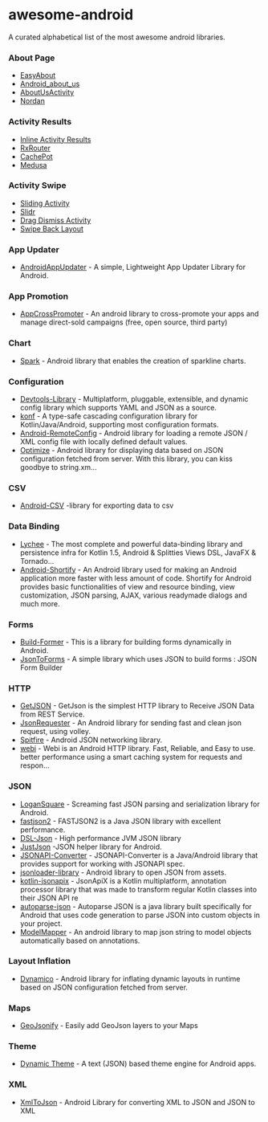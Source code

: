 # awesome-android

A curated alphabetical list of the most awesome android libraries.

### About Page

- [EasyAbout](https://github.com/marcoscgdev/EasyAbout)
- [Android_about_us](https://github.com/krishnanmuthiahpillai/android_about_us)
- [AboutUsActivity](https://github.com/manimaran96/AboutUsActivity)
- [Nordan](https://github.com/Dan629pl/nordan-simply-page-android)



### Activity Results

- [Inline Activity Results](https://github.com/afollestad/inline-activity-result)
- [RxRouter](https://github.com/ssseasonnn/RxRouter)
- [CachePot](https://github.com/kimkevin/CachePot)
- [Medusa](https://github.com/Trendyol/medusa)



### Activity Swipe 

- [Sliding Activity](https://github.com/klinker41/android-slidingactivity)
- [Slidr](https://github.com/r0adkll/Slidr)
- [Drag Dismiss Activity](https://github.com/klinker24/Android-DragDismissActivity)
- [Swipe Back Layout](https://github.com/gongwen/SwipeBackLayout)



### App Updater

- [AndroidAppUpdater](https://github.com/p32929/AndroidAppUpdater) - A simple, Lightweight App Updater Library for Android.



### App Promotion

- [AppCrossPromoter](https://github.com/hummatli/AppCrossPromoter) - An android library to cross-promote your apps and manage direct-sold campaigns (free, open source, third party)



### Chart

- [Spark](https://github.com/robinhood/spark) - Android library that enables the creation of sparkline charts. 



### Configuration

- [Devtools-Library](https://github.com/maximbircu/devtools-library) - Multiplatform, pluggable, extensible, and dynamic config library which supports YAML and JSON as a source.
- [konf](https://github.com/uchuhimo/konf) - A type-safe cascading configuration library for Kotlin/Java/Android, supporting most configuration formats.
- [Android-RemoteConfig](https://github.com/getsling/Android-RemoteConfig) - Android library for loading a remote JSON / XML config file with locally defined default values.
- [Optimize](https://github.com/anitaa1990/Optimize) - Android library for displaying data based on JSON configuration fetched from server. With this library, you can kiss goodbye to string.xm…



### CSV

- [Android-CSV](https://github.com/abdymm/Android-CSV) -library for exporting data to csv



### Data Binding

- [Lychee](https://github.com/Miha-x64/Lychee) - The most complete and powerful data-binding library and persistence infra for Kotlin 1.5, Android & Splitties Views DSL, JavaFX & Tornado…
- [Android-Shortify](https://github.com/dhruv1110/Android-Shortify) - An Android library used for making an Android application more faster with less amount of code. Shortify for Android provides basic functionalities of view and resource binding, view customization, JSON parsing, AJAX, various readymade dialogs and much more.



### Forms

- [Build-Former](https://github.com/RGirish/Build-Former) - This is a library for building forms dynamically in Android.
- [JsonToForms](https://github.com/MohdShamweel/JsonToForms) - A simple library which uses JSON to build forms : JSON Form Builder



### HTTP

- [GetJSON](1https://github.com/00rabhkr/GetJSON) - GetJson is the simplest HTTP library to Receive JSON Data from REST Service.
- [JsonRequester](https://github.com/alirezaafkar/JsonRequester) - An Android library for sending fast and clean json request, using volley.
- [Spitfire](https://github.com/neopixl/Spitfire) - Android JSON networking library.
- [webi](https://github.com/alirezaashrafi/webi) - Webi is an Android HTTP library. Fast, Reliable, and Easy to use. better performance using a smart caching system for requests and respon…



### JSON

- [LoganSquare](https://github.com/bluelinelabs/LoganSquare) - Screaming fast JSON parsing and serialization library for Android.
- [fastjson2](https://github.com/alibaba/fastjson2) - FASTJSON2 is a Java JSON library with excellent performance. 
- [DSL-Json](https://github.com/ngs-doo/dsl-json) - High performance JVM JSON library
- [JustJson](https://github.com/apptik/JustJson) -JSON helper library for Android.
- [JSONAPI-Converter](https://github.com/jasminb/jsonapi-converter) - JSONAPI-Converter is a Java/Android library that provides support for working with JSONAPI spec.
- [jsonloader-library](https://github.com/zainfikrih/jsonloader-library) - Android library to open JSON from assets.
- [kotlin-jsonapix](https://github.com/infinum/kotlin-jsonapix) - JsonApiX is a Kotlin multiplatform, annotation processor library that was made to transform regular Kotlin classes into their JSON API re
- [autoparse-json](https://github.com/Workday/autoparse-json) - Autoparse JSON is a java library built specifically for Android that uses code generation to parse JSON into custom objects in your project.
- [ModelMapper](https://github.com/eunjae-lee/ModelMapper) - An android library to map json string to model objects automatically based on annotations.



### Layout Inflation

- [Dynamico](https://github.com/jelic98/dynamico) - Android library for inflating dynamic layouts in runtime based on JSON configuration fetched from server.



### Maps

- [GeoJsonify](https://github.com/Nextome/GeoJsonify) - Easily add GeoJson layers to your Maps



### Theme

- [Dynamic Theme](https://github.com/pranavpandey/dynamic-theme) - A text (JSON) based theme engine for Android apps.



### XML

- [XmlToJson](https://github.com/smart-fun/XmlToJson) - Android Library for converting XML to JSON and JSON to XML



